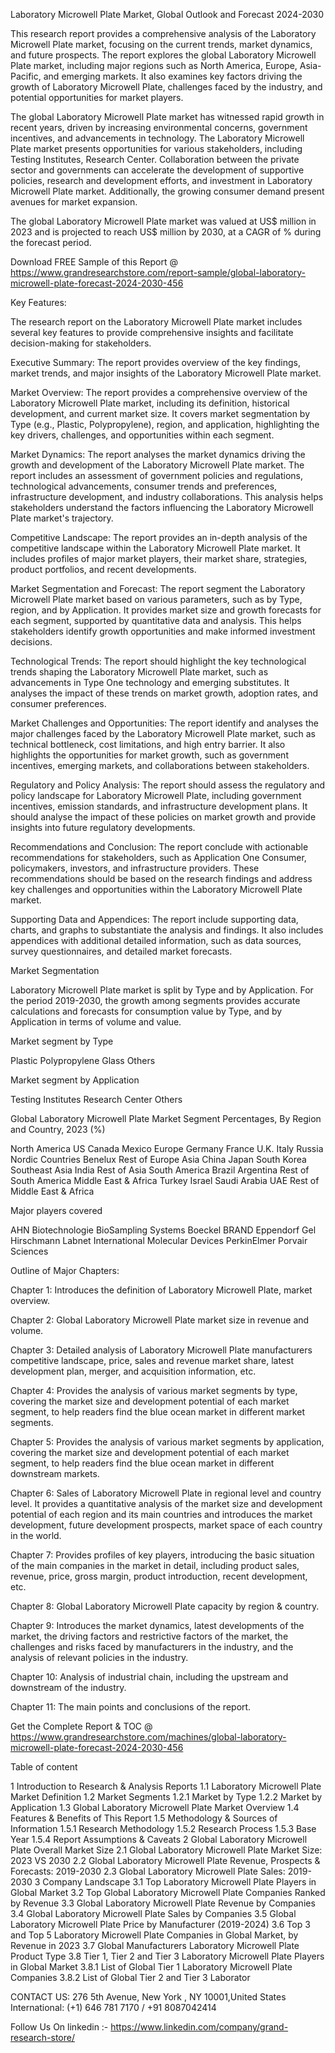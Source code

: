 Laboratory Microwell Plate Market, Global Outlook and Forecast 2024-2030

This research report provides a comprehensive analysis of the Laboratory Microwell Plate market, focusing on the current trends, market dynamics, and future prospects. The report explores the global Laboratory Microwell Plate market, including major regions such as North America, Europe, Asia-Pacific, and emerging markets. It also examines key factors driving the growth of Laboratory Microwell Plate, challenges faced by the industry, and potential opportunities for market players.

The global Laboratory Microwell Plate market has witnessed rapid growth in recent years, driven by increasing environmental concerns, government incentives, and advancements in technology. The Laboratory Microwell Plate market presents opportunities for various stakeholders, including Testing Institutes, Research Center. Collaboration between the private sector and governments can accelerate the development of supportive policies, research and development efforts, and investment in Laboratory Microwell Plate market. Additionally, the growing consumer demand present avenues for market expansion.

The global Laboratory Microwell Plate market was valued at US$ million in 2023 and is projected to reach US$ million by 2030, at a CAGR of % during the forecast period.

Download FREE Sample of this Report @ https://www.grandresearchstore.com/report-sample/global-laboratory-microwell-plate-forecast-2024-2030-456


Key Features:

The research report on the Laboratory Microwell Plate market includes several key features to provide comprehensive insights and facilitate decision-making for stakeholders.

Executive Summary: The report provides overview of the key findings, market trends, and major insights of the Laboratory Microwell Plate market.

Market Overview: The report provides a comprehensive overview of the Laboratory Microwell Plate market, including its definition, historical development, and current market size. It covers market segmentation by Type (e.g., Plastic, Polypropylene), region, and application, highlighting the key drivers, challenges, and opportunities within each segment.

Market Dynamics: The report analyses the market dynamics driving the growth and development of the Laboratory Microwell Plate market. The report includes an assessment of government policies and regulations, technological advancements, consumer trends and preferences, infrastructure development, and industry collaborations. This analysis helps stakeholders understand the factors influencing the Laboratory Microwell Plate market's trajectory.

Competitive Landscape: The report provides an in-depth analysis of the competitive landscape within the Laboratory Microwell Plate market. It includes profiles of major market players, their market share, strategies, product portfolios, and recent developments.

Market Segmentation and Forecast: The report segment the Laboratory Microwell Plate market based on various parameters, such as by Type, region, and by Application. It provides market size and growth forecasts for each segment, supported by quantitative data and analysis. This helps stakeholders identify growth opportunities and make informed investment decisions.

Technological Trends: The report should highlight the key technological trends shaping the Laboratory Microwell Plate market, such as advancements in Type One technology and emerging substitutes. It analyses the impact of these trends on market growth, adoption rates, and consumer preferences.

Market Challenges and Opportunities: The report identify and analyses the major challenges faced by the Laboratory Microwell Plate market, such as technical bottleneck, cost limitations, and high entry barrier. It also highlights the opportunities for market growth, such as government incentives, emerging markets, and collaborations between stakeholders.

Regulatory and Policy Analysis: The report should assess the regulatory and policy landscape for Laboratory Microwell Plate, including government incentives, emission standards, and infrastructure development plans. It should analyse the impact of these policies on market growth and provide insights into future regulatory developments.

Recommendations and Conclusion: The report conclude with actionable recommendations for stakeholders, such as Application One Consumer, policymakers, investors, and infrastructure providers. These recommendations should be based on the research findings and address key challenges and opportunities within the Laboratory Microwell Plate market.

Supporting Data and Appendices: The report include supporting data, charts, and graphs to substantiate the analysis and findings. It also includes appendices with additional detailed information, such as data sources, survey questionnaires, and detailed market forecasts.

Market Segmentation

Laboratory Microwell Plate market is split by Type and by Application. For the period 2019-2030, the growth among segments provides accurate calculations and forecasts for consumption value by Type, and by Application in terms of volume and value.

Market segment by Type



Plastic
Polypropylene
Glass
Others


Market segment by Application



Testing Institutes
Research Center
Others


Global Laboratory Microwell Plate Market Segment Percentages, By Region and Country, 2023 (%)



North America
US
Canada
Mexico
Europe
Germany
France
U.K.
Italy
Russia
Nordic Countries
Benelux
Rest of Europe
Asia
China
Japan
South Korea
Southeast Asia
India
Rest of Asia
South America
Brazil
Argentina
Rest of South America
Middle East & Africa
Turkey
Israel
Saudi Arabia
UAE
Rest of Middle East & Africa


Major players covered



AHN Biotechnologie
BioSampling Systems
Boeckel
BRAND
Eppendorf
Gel
Hirschmann
Labnet International
Molecular Devices
PerkinElmer
Porvair Sciences


Outline of Major Chapters:

Chapter 1: Introduces the definition of Laboratory Microwell Plate, market overview.

Chapter 2: Global Laboratory Microwell Plate market size in revenue and volume.

Chapter 3: Detailed analysis of Laboratory Microwell Plate manufacturers competitive landscape, price, sales and revenue market share, latest development plan, merger, and acquisition information, etc.

Chapter 4: Provides the analysis of various market segments by type, covering the market size and development potential of each market segment, to help readers find the blue ocean market in different market segments.

Chapter 5: Provides the analysis of various market segments by application, covering the market size and development potential of each market segment, to help readers find the blue ocean market in different downstream markets.

Chapter 6: Sales of Laboratory Microwell Plate in regional level and country level. It provides a quantitative analysis of the market size and development potential of each region and its main countries and introduces the market development, future development prospects, market space of each country in the world.

Chapter 7: Provides profiles of key players, introducing the basic situation of the main companies in the market in detail, including product sales, revenue, price, gross margin, product introduction, recent development, etc.

Chapter 8: Global Laboratory Microwell Plate capacity by region & country.

Chapter 9: Introduces the market dynamics, latest developments of the market, the driving factors and restrictive factors of the market, the challenges and risks faced by manufacturers in the industry, and the analysis of relevant policies in the industry.

Chapter 10: Analysis of industrial chain, including the upstream and downstream of the industry.

Chapter 11: The main points and conclusions of the report.

Get the Complete Report & TOC @ https://www.grandresearchstore.com/machines/global-laboratory-microwell-plate-forecast-2024-2030-456

Table of content

1 Introduction to Research & Analysis Reports
1.1 Laboratory Microwell Plate Market Definition
1.2 Market Segments
1.2.1 Market by Type
1.2.2 Market by Application
1.3 Global Laboratory Microwell Plate Market Overview
1.4 Features & Benefits of This Report
1.5 Methodology & Sources of Information
1.5.1 Research Methodology
1.5.2 Research Process
1.5.3 Base Year
1.5.4 Report Assumptions & Caveats
2 Global Laboratory Microwell Plate Overall Market Size
2.1 Global Laboratory Microwell Plate Market Size: 2023 VS 2030
2.2 Global Laboratory Microwell Plate Revenue, Prospects & Forecasts: 2019-2030
2.3 Global Laboratory Microwell Plate Sales: 2019-2030
3 Company Landscape
3.1 Top Laboratory Microwell Plate Players in Global Market
3.2 Top Global Laboratory Microwell Plate Companies Ranked by Revenue
3.3 Global Laboratory Microwell Plate Revenue by Companies
3.4 Global Laboratory Microwell Plate Sales by Companies
3.5 Global Laboratory Microwell Plate Price by Manufacturer (2019-2024)
3.6 Top 3 and Top 5 Laboratory Microwell Plate Companies in Global Market, by Revenue in 2023
3.7 Global Manufacturers Laboratory Microwell Plate Product Type
3.8 Tier 1, Tier 2 and Tier 3 Laboratory Microwell Plate Players in Global Market
3.8.1 List of Global Tier 1 Laboratory Microwell Plate Companies
3.8.2 List of Global Tier 2 and Tier 3 Laborator

CONTACT US:
276 5th Avenue, New York , NY 10001,United States
International: (+1) 646 781 7170 / +91 8087042414

Follow Us On linkedin :- https://www.linkedin.com/company/grand-research-store/
 
